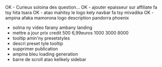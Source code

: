 OK - Curieux soloina des question...
OK - ajouter epaisseur sur affiliate fa tsy hita tsara
OK - atao mahitsy le logo kely navbar fa tsy mivadika
OK - ampina afaka mamorona logo description pandorra phoenix

- solina ny video farany ambany landing
- mettre a jour prix credit 500 6,99euros 1000 3000 8000
- tooltip amin'ny presetstyles
- descri preset tyle tooltip
- supprimer publication
- ampina bleu loading generation
- barre de scroll atao kelikely sidebar
